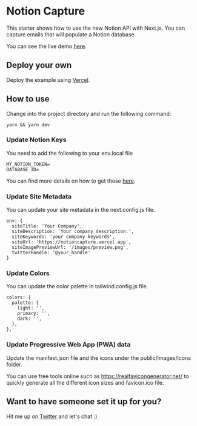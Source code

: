 # Notion Capture

This starter shows how to use the new Notion API with Next.js. You can capture emails that will populate a Notion database.

You can see the live demo [here](https://notioncapture.vercel.app).

## Deploy your own

Deploy the example using [Vercel](https://vercel.com?utm_source=github&utm_medium=readme&utm_campaign=next-example).

## How to use

Change into the project directory and run the following command:

```
yarn && yarn dev
```

### Update Notion Keys

You need to add the following to your env.local file

```
MY_NOTION_TOKEN=
DATABASE_ID=
```

You can find more details on how to get these [here](https://developers.notion.com/).

### Update Site Metadata

You can update your site metadata in the next.config.js file. 

```
env: {
  siteTitle: 'Your Company',
  siteDescription: 'Your company description.',
  siteKeywords: 'your company keywords',
  siteUrl: 'https://notioncapture.vercel.app',
  siteImagePreviewUrl: '/images/preview.png',
  twitterHandle: '@your_handle'
} 
```

### Update Colors

You can update the color palette in tailwind.config.js file.

```
colors: {
  palette: {
    light: '',
    primary: '',
    dark: '',
  },
},
```
### Update Progressive Web App (PWA) data

Update the manifest.json file and the icons under the public/images/icons folder.

You can use free tools online such as https://realfavicongenerator.net/ to quickly generate all the different icon sizes and favicon.ico file.

## Want to have someone set it up for you?

Hit me up on [Twitter](https://twitter.com/deepwhitman) and let's chat :)
